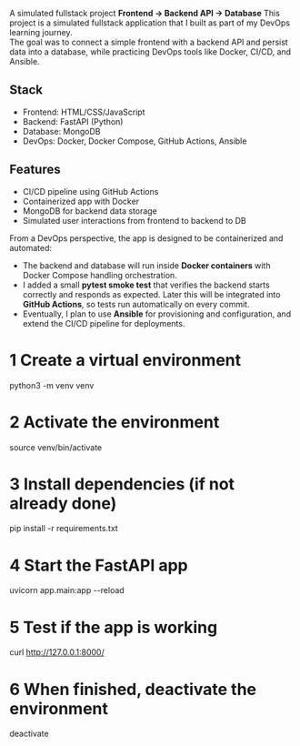 A simulated fullstack project **Frontend -> Backend API -> Database**
This project is a simulated fullstack application that I built as part of my DevOps learning journey.  
The goal was to connect a simple frontend with a backend API and persist data into a database, while practicing DevOps tools like Docker, CI/CD, and Ansible.

## Stack
- Frontend: HTML/CSS/JavaScript
- Backend: FastAPI (Python)
- Database: MongoDB
- DevOps: Docker, Docker Compose, GitHub Actions, Ansible

## Features
- CI/CD pipeline using GitHub Actions
- Containerized app with Docker
- MongoDB for backend data storage
- Simulated user interactions from frontend to backend to DB


From a DevOps perspective, the app is designed to be containerized and automated:
- The backend and database will run inside **Docker containers** with Docker Compose handling orchestration.
- I added a small **pytest smoke test** that verifies the backend starts correctly and responds as expected. Later this will be integrated into **GitHub Actions**, so tests run automatically on every commit.
- Eventually, I plan to use **Ansible** for provisioning and configuration, and extend the CI/CD pipeline for deployments.


# 1️ Create a virtual environment
python3 -m venv venv

# 2️ Activate the environment
source venv/bin/activate

# 3️ Install dependencies (if not already done)
pip install -r requirements.txt

# 4️ Start the FastAPI app
uvicorn app.main:app --reload

# 5️ Test if the app is working
curl http://127.0.0.1:8000/

# 6️ When finished, deactivate the environment
deactivate
